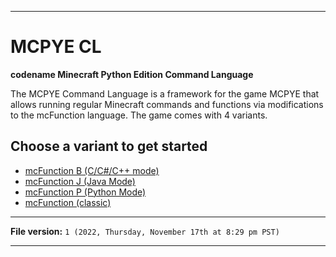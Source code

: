 
***

# MCPYE CL

**codename Minecraft Python Edition Command Language**

The MCPYE Command Language is a framework for the game MCPYE that allows running regular Minecraft commands and functions via modifications to the mcFunction language. The game comes with 4 variants.

## Choose a variant to get started

- [mcFunction B (C/C#/C++ mode)](/MCPYE_CL/Variants/B/)
- [mcFunction J (Java Mode)](/MCPYE_CL/Variants/J/)
- [mcFunction P (Python Mode)](/MCPYE_CL/Variants/P/)
- [mcFunction (classic)](/MCPYE_CL/Variants/M/Classic/)

***

**File version:** `1 (2022, Thursday, November 17th at 8:29 pm PST)`

***
